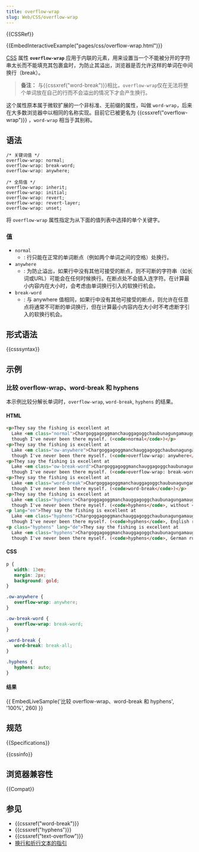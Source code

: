```yaml
---
title: overflow-wrap
slug: Web/CSS/overflow-wrap
---
```


{{CSSRef}}

{{EmbedInteractiveExample("pages/css/overflow-wrap.html")}}

[CSS](/zh-CN/docs/Web/CSS) 属性 **`overflow-wrap`** 应用于内联的元素，用来设置当一个不能被分开的字符串太长而不能填充其包裹盒时，为防止其溢出，浏览器是否允许这样的单词在中间换行（break）。

> **备注：** 与{{cssxref("word-break")}}相比，`overflow-wrap`仅在无法将整个单词放在自己的行而不会溢出的情况下才会产生换行。

这个属性原本属于微软扩展的一个非标准、无前缀的属性，叫做 `word-wrap`，后来在大多数浏览器中以相同的名称实现。目前它已被更名为 {{cssxref("overflow-wrap")}} ，`word-wrap` 相当于其别称。

## 语法

```
/* 关键词值 */
overflow-wrap: normal;
overflow-wrap: break-word;
overflow-wrap: anywhere;

/* 全局值 */
overflow-wrap: inherit;
overflow-wrap: initial;
overflow-wrap: revert;
overflow-wrap: revert-layer;
overflow-wrap: unset;
```

将 `overflow-wrap` 属性指定为从下面的值列表中选择的单个关键字。

### 值

- `normal`
  - : 行只能在正常的单词断点（例如两个单词之间的空格）处换行。
- `anywhere`
  - : 为防止溢出，如果行中没有其他可接受的断点，则不可断的字符串（如长词或URL）可能会在任何时候换行。在断点处不会插入连字符。在计算最小内容内在大小时，会考虑由单词换行引入的软换行机会。
- `break-word`
  - : 与 anywhere 值相同，如果行中没有其他可接受的断点，则允许在任意点将通常不可断的单词换行，但在计算最小内容内在大小时不考虑断字引入的软换行机会。

## 形式语法

{{csssyntax}}

## 示例

### 比较 overflow-wrap、word-break 和 hyphens

本示例比较分解长单词时，`overflow-wrap`, `word-break`, `hyphens` 的结果。

#### HTML

```html
<p>They say the fishing is excellent at
  Lake <em class="normal">Chargoggagoggmanchauggagoggchaubunagungamaugg</em>,
  though I've never been there myself. (<code>normal</code>)</p>
<p>They say the fishing is excellent at
  Lake <em class="ow-anywhere">Chargoggagoggmanchauggagoggchaubunagungamaugg</em>,
  though I've never been there myself. (<code>overflow-wrap: anywhere</code>)</p>
<p>They say the fishing is excellent at
  Lake <em class="ow-break-word">Chargoggagoggmanchauggagoggchaubunagungamaugg</em>,
  though I've never been there myself. (<code>overflow-wrap: break-word</code>)</p>
<p>They say the fishing is excellent at
  Lake <em class="word-break">Chargoggagoggmanchauggagoggchaubunagungamaugg</em>,
  though I've never been there myself. (<code>word-break</code>)</p>
<p>They say the fishing is excellent at
  Lake <em class="hyphens">Chargoggagoggmanchauggagoggchaubunagungamaugg</em>,
  though I've never been there myself. (<code>hyphens</code>, without <code>lang</code> attribute)</p>
<p lang="en">They say the fishing is excellent at
  Lake <em class="hyphens">Chargoggagoggmanchauggagoggchaubunagungamaugg</em>,
  though I've never been there myself. (<code>hyphens</code>, English rules)</p>
<p class="hyphens" lang="de">They say the fishing is excellent at
  Lake <em class="hyphens">Chargoggagoggmanchauggagoggchaubunagungamaugg</em>,
  though I've never been there myself. (<code>hyphens</code>, German rules)</p>
```

#### CSS

```css
p {
   width: 13em;
   margin: 2px;
   background: gold;
}

.ow-anywhere {
   overflow-wrap: anywhere;
}

.ow-break-word {
   overflow-wrap: break-word;
}

.word-break {
   word-break: break-all;
}

.hyphens {
   hyphens: auto;
}
```

#### 结果

{{ EmbedLiveSample('比较 overflow-wrap、word-break 和 hyphens', '100%', 260) }}

## 规范

{{Specifications}}

{{cssinfo}}

## 浏览器兼容性

{{Compat}}

## 参见

- {{cssxref("word-break")}}
- {{cssxref("hyphens")}}
- {{cssxref("text-overflow")}}
- [换行和折行文本的指引](/zh-cn/docs/Web/CSS/CSS_Text/Wrapping_Text)
